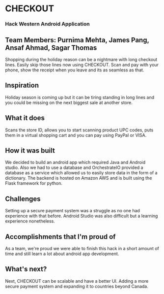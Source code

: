 # CHECKOUT
### Hack Western Android Application

## Team Members: Purnima Mehta, James Pang, Ansaf Ahmad, Sagar Thomas

Shopping during the holiday reason can be a nightmare with long checkout lines. 
Easily skip those lines now using CHECKOUT. Scan and pay with your phone, show the receipt when you leave and its as seamless as that.

## Inspiration
Holiday season is coming up but it can be tiring standing in long lines and you could be missing on the next biggest sale at another store.

## What it does
Scans the store ID, allows you to start scanning product UPC codes, puts them in a virtual shopping cart and you can pay using PayPal or VISA.

## How it was built
We decided to build an android app which required Java and Android studio. Also we had to use a database and OrchestrateIO provided a database as a service which allowed us to easily store data in the form of a dictionary. The backend is hosted on Amazon AWS and is built using the Flask framework for python.

## Challenges
Setting up a secure payment system was a struggle as no one had experience with that before. Android Studio was also difficult but a learning experience nonetheless.

## Accomplishments that I'm proud of
As a team, we're proud we were able to finish this hack in a short amount of time and still learn a lot about android app development.

## What's next?
Next, CHECKOUT can be scalable and have a better UI. Adding a more secure payment system and expanding it to countries beyond Canada.

